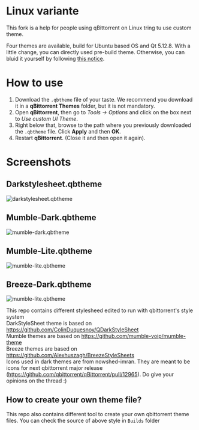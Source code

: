 # Linux variante
This fork is a help for people using qBittorrent on Linux tring tu use custom theme.


Four themes are available, build for Ubuntu based OS and Qt 5.12.8. With a little change, you can directly used pre-build theme. Otherwise, you can bluid it yourself by following [this notice](Builds/README.md).

# How to use

1. Download the `.qbtheme` file of your taste. We recommend you download it in a **qBittorrent Themes** folder, but it is not mandatory.
2. Open **qBittorrent**, then go to *Tools -> Options* and click on the box next to *Use custom UI Theme*.
3. Right below that, browse to the path where you previously downloaded the `.qbtheme` file. Click **Apply** and then **OK**.
4. Restart **qBittorrent**. (Close it and then open it again).

# Screenshots
## Darkstylesheet.qbtheme
![darkstylesheet.qbtheme](screenshots/darkstylesheet.JPG)
## Mumble-Dark.qbtheme
![mumble-dark.qbtheme](screenshots/mumble-dark.JPG)
## Mumble-Lite.qbtheme
![mumble-lite.qbtheme](screenshots/mumble-lite.JPG)
## Breeze-Dark.qbtheme
![mumble-lite.qbtheme](screenshots/breeze-dark.JPG)

This repo contains different stylesheed edited to run with qbittorrent's style system  
DarkStyleSheet theme is based on https://github.com/ColinDuquesnoy/QDarkStyleSheet  
Mumble themes are based on https://github.com/mumble-voip/mumble-theme  
Breeze themes are based on https://github.com/Alexhuszagh/BreezeStyleSheets  
Icons used in dark themes are from nowshed-imran. They are meant to be icons for next qbittorrent major release (https://github.com/qbittorrent/qBittorrent/pull/12965). Do give your opinions on the thread :)


## How to create your own theme file?
This repo also contains different tool to create your own qbittorrent theme files.
You can check the source of above style in `Builds` folder
